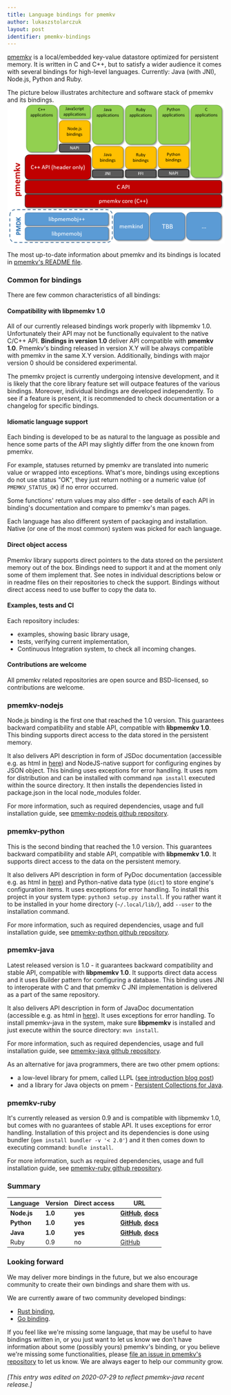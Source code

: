 ```yaml
---
title: Language bindings for pmemkv
author: lukaszstolarczuk
layout: post
identifier: pmemkv-bindings
---
```


[pmemkv][pmemkv_pmem_io] is a local/embedded key-value datastore optimized for persistent memory.
It is written in C and C++, but to satisfy a wider audience it comes with several bindings
for high-level languages. Currently: Java (with JNI), Node.js, Python and Ruby.

The picture below illustrates architecture and software stack of pmemkv and its bindings.
![pmemkv_bindings_image](/assets/pmemkv_bindings.png)

The most up-to-date information about pmemkv and its bindings is located in
[pmemkv's README file][pmemkv_bindings_readme].

### Common for bindings

There are few common characteristics of all bindings:

#### Compatibility with libpmemkv 1.0

All of our currently released bindings work properly with libpmemkv 1.0. Unfortunately their API
may not be functionally equivalent to the native C/C++ API. **Bindings in version 1.0**
deliver API compatible with **pmemkv 1.0**. Pmemkv's binding released in version X.Y
will be always compatible with pmemkv in the same X.Y version.
Additionally, bindings with major version 0 should be considered experimental.

The pmemkv project is currently undergoing intensive development, and it is likely that
the core library feature set will outpace features of the various bindings. Moreover,
individual bindings are developed independently. To see if a feature is present,
it is recommended to check documentation or a changelog for specific bindings.

#### Idiomatic language support

Each binding is developed to be as natural to the language as possible and hence
some parts of the API may slightly differ from the one known from pmemkv.

For example, statuses returned by pmemkv are translated into numeric value or wrapped
into exceptions. What's more, bindings using exceptions do not use status "OK", they just
return nothing or a numeric value (of `PMEMKV_STATUS_OK`) if no error occurred.

Some functions' return values may also differ - see details of each API
in binding's documentation and compare to pmemkv's man pages.

Each language has also different system of packaging and installation.
Native (or one of the most common) system was picked for each language.

#### Direct object access

Pmemkv library supports direct pointers to the data stored on the persistent memory
out of the box. Bindings need to support it and at the moment only some of them implement that.
See notes in individual descriptions below or in readme files on their repositories
to check the support. Bindings without direct access need to use buffer to copy the data to.

#### Examples, tests and CI

Each repository includes:
* examples, showing basic library usage,
* tests, verifying current implementation,
* Continuous Integration system, to check all incoming changes.

#### Contributions are welcome

All pmemkv related repositories are open source and BSD-licensed, so contributions are welcome.

### pmemkv-nodejs

Node.js binding is the first one that reached the 1.0 version. This guarantees
backward compatibility and stable API, compatible with **libpmemkv 1.0**. This binding supports
direct access to the data stored in the persistent memory.

It also delivers API description in form of JSDoc documentation (accessible e.g. as html in
[here][nodejs_pmem_io]) and NodeJS-native support for configuring engines by JSON object.
This binding uses exceptions for error handling. It uses npm for distribution and can be installed
with command `npm install` executed within the source directory. It then installs the dependencies
listed in package.json in the local node_modules folder.

For more information, such as required dependencies, usage and full installation guide,
see [pmemkv-nodejs github repository][nodejs_gh].

### pmemkv-python

This is the second binding that reached the 1.0 version. This guarantees backward compatibility
and stable API, compatible with **libpmemkv 1.0**. It supports direct access to the data
on the persistent memory.

It also delivers API description in form of PyDoc documentation (accessible e.g. as html in
[here][py_pmem_io]) and Python-native data type (`dict`) to store engine's configuration items.
It uses exceptions for error handling. To install this project in your system type:
`python3 setup.py install`. If you rather want it to be installed in your home directory
(`~/.local/lib/`), add `--user` to the installation command.

For more information, such as required dependencies, usage and full installation guide,
see [pmemkv-python github repository][py_gh].

### pmemkv-java

Latest released version is 1.0 - it guarantees backward compatibility and stable API,
compatible with **libpmemkv 1.0**. It supports direct data access and it uses Builder pattern
for configuring a database. This binding uses JNI to interoperate with C and that
pmemkv C JNI implementation is delivered as a part of the same repository.

It also delivers API description in form of JavaDoc documentation (accessible e.g. as html in
[here][java_pmem_io]). It uses exceptions for error handling. To install pmemkv-java in the system,
make sure **libpmemkv** is installed and just execute within the source directory: `mvn install`.

For more information, such as required dependencies, usage and full installation guide,
see [pmemkv-java github repository][java_gh].

As an alternative for java programmers, there are two other pmem options:
- a low-level library for pmem, called LLPL ([see introduction blog post][llpl_blog])
- and a library for Java objects on pmem - [Persistent Collections for Java][pcj_gh].

### pmemkv-ruby

It's currently released as version 0.9 and is compatible with libpmemkv 1.0, but comes
with no guarantees of stable API. It uses exceptions for error handling.
Installation of this project and its dependencies is done using bundler
(`gem install bundler -v '< 2.0'`) and it then comes down to executing command: `bundle install`.

For more information, such as required dependencies, usage and full installation guide,
see [pmemkv-ruby github repository][ruby_gh].

### Summary

| Language  | Version | Direct access | URL |
| --------- | ------- | ------------- | --- |
| **Node.js** | **1.0** | **yes** | **[GitHub][nodejs_gh]**, **[docs][nodejs_pmem_io]** |
| **Python** | **1.0** | **yes** | **[GitHub][py_gh]**, **[docs][py_pmem_io]** |
| **Java** | **1.0** | **yes** | **[GitHub][java_gh]**, **[docs][java_pmem_io]** |
| Ruby | 0.9 | no | [GitHub][ruby_gh] |

### Looking forward

We may deliver more bindings in the future, but we also encourage community to create their own bindings
and share them with us.

We are currently aware of two community developed bindings:
* [Rust binding][rust_binding_iss],
* [Go binding][go_binding_iss].

If you feel like we're missing some language, that may be useful to have bindings written in,
or you just want to let us know we don't have information about some (possibly yours) pmemkv's binding,
or you believe we're missing some functionalities, please [file an issue in pmemkv's repository][new_pmemkv_iss]
to let us know. We are always eager to help our community grow.

###### [This entry was edited on 2020-07-29 to reflect pmemkv-java recent release.]

[pmemkv_pmem_io]: https://pmem.io/pmemkv/
[pmemkv_bindings_readme]: https://github.com/pmem/pmemkv/#language-bindings
[nodejs_gh]: https://github.com/pmem/pmemkv-nodejs
[nodejs_pmem_io]: https://pmem.io/pmemkv-nodejs
[py_gh]: https://github.com/pmem/pmemkv-python
[py_pmem_io]: https://pmem.io/pmemkv-python
[java_gh]: https://github.com/pmem/pmemkv-java
[java_pmem_io]: https://pmem.io/pmemkv-java
[llpl_blog]: https://pmem.io/2020/05/27/llpl-intro1.html
[pcj_gh]: https://github.com/pmem/pcj
[ruby_gh]: https://github.com/pmem/pmemkv-ruby
[rust_binding_iss]: https://github.com/pmem/pmemkv/issues/192
[go_binding_iss]: https://github.com/pmem/pmemkv/issues/190
[new_pmemkv_iss]: https://github.com/pmem/pmemkv/issues
